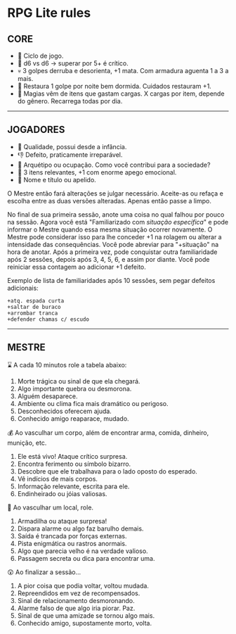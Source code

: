 # RPG Lite rules

## CORE

- 🌊 Ciclo de jogo.
- 🎲 d6 vs d6 -> superar por 5+ é crítico.
- 💀 3 golpes derruba e desorienta, +1 mata. Com armadura aguenta 1 a 3 a mais.
- 💖 Restaura 1 golpe por noite bem dormida. Cuidados restauram +1.
- 🔮 Magias vêm de itens que gastam cargas. X cargas por item, depende do gênero. Recarrega todas por dia.

---

## JOGADORES

- 💪 Qualidade, possui desde a infância.
- 👎 Defeito, praticamente irreparável.
- 💼 Arquétipo ou ocupação. Como você contribui para a sociedade?
- 🎒 3 itens relevantes, +1 com enorme apego emocional.
- 📜 Nome e título ou apelido.

O Mestre então fará alterações se julgar necessário. Aceite-as ou refaça e escolha entre as duas versões alteradas. Apenas então passe a limpo.

No final de sua primeira sessão, anote uma coisa no qual falhou por pouco na sessão. Agora você está "Familiarizado com *situação específica*" e pode informar o Mestre quando essa mesma situação ocorrer novamente. O Mestre pode considerar isso para lhe conceder +1 na rolagem ou alterar a intensidade das consequências. Você pode abreviar para "+situação" na hora de anotar. Após a primeira vez, pode conquistar outra familiaridade após 2 sessões, depois após 3, 4, 5, 6, e assim por diante. Você pode reiniciar essa contagem ao adicionar +1 defeito.

Exemplo de lista de familiaridades após 10 sessões, sem pegar defeitos adicionais:

```
+atq. espada curta
+saltar de buraco
+arrombar tranca
+defender chamas c/ escudo
```

---

## MESTRE

⌛ A cada 10 minutos role a tabela abaixo:

1. Morte trágica ou sinal de que ela chegará.
2. Algo importante quebra ou desmorona.
3. Alguém desaparece.
4. Ambiente ou clima fica mais dramático ou perigoso.
5. Desconhecidos oferecem ajuda.
6. Conhecido amigo reaparace, mudado.

💰 Ao vasculhar um corpo, além de encontrar arma, comida, dinheiro, munição, etc.

1. Ele está vivo! Ataque crítico surpresa.
2. Encontra ferimento ou símbolo bizarro.
3. Descobre que ele trabalhava para o lado oposto do esperado.
4. Vê indícios de mais corpos.
5. Informação relevante, escrita para ele.
6. Endinheirado ou jóias valiosas.

🔎 Ao vasculhar um local, role.

1. Armadilha ou ataque surpresa!
2. Dispara alarme ou algo faz barulho demais.
3. Saída é trancada por forças externas.
4. Pista enigmática ou rastros anormais.
5. Algo que parecia velho é na verdade valioso.
6. Passagem secreta ou dica para encontrar uma.

😲 Ao finalizar a sessão...

1. A pior coisa que podia voltar, voltou mudada.
2. Repreendidos em vez de recompensados.
3. Sinal de relacionamento desmoronando.
4. Alarme falso de que algo iria piorar. Paz.
5. Sinal de que uma amizade se tornou algo mais.
6. Conhecido amigo, supostamente morto, volta.